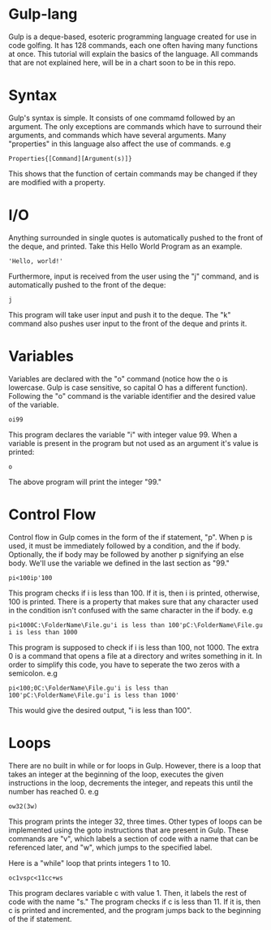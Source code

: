 # Gulp-lang
Gulp is a deque-based, esoteric programming language created for use in code golfing. It has 128 commands, each one often having many functions at once. This tutorial will explain the basics of the language. All commands that are not explained here, will be in a chart soon to be in this repo.
# Syntax
Gulp's syntax is simple. It consists of one commamd followed by an argument. The only exceptions are commands which have to surround their arguments, and commands which have several arguments. Many "properties" in this language also affect the use of commands. e.g

    Properties{[Command][Argument(s)]}

This shows that the function of certain commands may be changed if they are modified with a property.

# I/O
Anything surrounded in single quotes is automatically pushed to the front of the deque, and printed. Take this Hello World Program as an example.

    'Hello, world!'

Furthermore, input is received from the user using the "j" command, and is automatically pushed to the front of the deque:

    j

This program will take user input and push it to the deque. The "k" command also pushes user input to the front of the deque and prints it.

# Variables
Variables are declared with the "o" command (notice how the o is lowercase. Gulp is case sensitive, so capital O has a different function). Following the "o" command is the variable identifier and the desired value of the variable.

    oi99

This program declares the variable "i" with integer value 99. When a variable is present in the program but not used as an argument it's value is printed:

    o

The above program will print the integer "99."

# Control Flow
Control flow in Gulp comes in the form of the if statement, "p". When p is used, it must be immediately followed by a condition, and the if body. Optionally, the if body may be followed by another p signifying an else body. We'll use the variable we defined in the last section as "99." 

    pi<100ip'100

This program checks if i is less than 100. If it is, then i is printed, otherwise, 100 is printed. There is a property that makes sure that any character used in the condition isn't confused with the same character in the if body. e.g

    pi<1000C:\FolderName\File.gu'i is less than 100'pC:\FolderName\File.gu i is less than 1000

This program is supposed to check if i is less than 100, not 1000. The extra 0 is a command that opens a file at a directory and writes something in it. In order to simplify this code, you have to seperate the two zeros with a semicolon. e.g

    pi<100;0C:\FolderName\File.gu'i is less than 100'pC:\FolderName\File.gu'i is less than 1000'

This would give the desired output, "i is less than 100". 
# Loops
There are no built in while or for loops in Gulp. However, there is a loop that takes an integer at the beginning of the loop, executes the given instructions in the loop, decrements the integer, and repeats this until the number has reached 0. e.g

    ow32(3w)

This program prints the integer 32, three times. Other types of loops can be implemented using the goto instructions that are present in Gulp. These commands are "v", which labels a section of code with a name that can be referenced later, and "w", which jumps to the specified label. 

Here is a "while" loop that prints integers 1 to 10.

    oc1vspc<11cc+ws

This  program declares variable c with value 1. Then, it labels the rest of code with the name "s." The program checks if c is less than 11. If it is, then c is printed and incremented, and the program jumps back to the beginning of the if statement.
